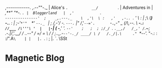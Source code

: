 ,------------.                ,.--""-._
 |   Alice's   `.           __/         `.
 | Adventures in |     _,**"   "*-.       `.
 |  Bloggerland   |  ,'            `.       \
 `---------------'  ;    _,.---._    \  ,'\  \
                   :   ,'   ,-.. `.   \'   \ :
                   |  ;_\  (___)`  `-..__  : |
                   ;-'`*'"  `*'    `--._ ` | ;
                  /,-'/  -.        `---.`  |"
                  /_,'`--='.       `-.._,-" _
                   (/\\,--. \    ___-.`:   //___
                      /\'''\ '  |   |-`|  ( -__,'
                     '. `--'    ;   ;  ; ;/_/
                       `. `.__,/   /_,' /`.~;
                       _.-._|_/_,'.____/   /
                  ..--" /  =/  \=  \      /
                 /  ;._.\_.-`--'-._/ ____/
                 \ /   /._/|.\     ."
                  `*--'._ "-.:     :
                       :/".A` \    |
                       |   |.  `.  :
                       ;   |.    `. \SSt

# Magnetic Blog
